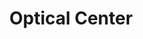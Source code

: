---
title: "Optical Center"
url: /saint-etienne/optical-center-rue-du-grand-moulin/
shop: Optiker
---